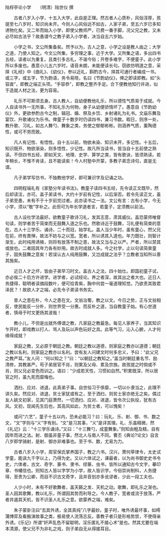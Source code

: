 陆桴亭论小学　　（明清）陆世仪 撰 

　　古者八岁入小学，十五入大学，此自是正理。然古者人心质朴，风俗淳厚，孩提至七八岁时，知识尚未开。今则人心风俗远不如古，人家子弟，至五六岁已多知诱物化矣。又二年而始入小学，即使父教师严，已费一番手脚，况父兄之教，又未必尽如古法乎？故愚谓今之教子弟入小学者，决当自五六岁始。 

　　小学之书，文公所集备矣。然予以为，古人之意，小学之设是教人由之；大学之道，乃使人知之。今文公所集，多穷理之事，近于大学。又所集之语，多出四书五经，读者以为重复。且类引多古礼，不谐今俗；开卷多难字，不便童子。此小学所以多废也。愚意小儿五六岁时，语音未朗，未能便读长句。窃欲仿明道之意，采择《礼经》中《曲礼》、《幼仪》，参以近礼，斟酌古今，择其可通行者编成一书。或三字，或五字，节为韵语，务令易晓，名曰《节韵幼仪》，俾之即读即教。如“头容直”，即教之端正头项。“手容恭”，即教之整齐手足。合下便教他知行并进，似于造就人材之法，更为容易。 

　　礼乐不可斯须去身。古人教人，自幼便教他礼乐，所以德性气质易于成就。今人自读书外一无所事，不知礼乐为何物，身子从幼便骄惰坏了。愚意自《节韵幼仪》外，更欲参酌古今之制，辑冠、婚、祭及乡饮、乡射诸礼为礼书。文庙乐舞及宴饮、升歌诸仪为乐书。俾童子十数岁时仍读四书，兼习书数。暇日，则序一处，教升歌、习礼，如古人舞勺、舞象之类，务使之郁郁彬彬。则涵养气质，薰陶德性，或可不劳而致。 

　　凡人有记性、有悟性。自十五以前，物欲未染、知识未开，多记性。十五后，知识既开、物欲渐染，则多悟性，少记性。故凡所当读书，皆当自十五前使之熟读。不但四书五经，即如天文、地理、史学、算学之类，皆有歌诀，皆须熟读。若年稍长，不惟不肯读，且不能读矣！今人村塾中开蒙，多教子弟念诗句，直是无谓。 

　　凡子弟学写仿书，不独教他字好，即可兼识字及记诵之功。 

　　四明程端礼有《家塾分年读书法》。教童子读四书五经，先令读正文既毕，然后却读注，亦可。盖子弟读书，大约十岁前有记性，以后渐否。若令先读正文，虽子弟至愚，未有不于十岁前完过者。此亦读书之一法。文公有言：古有小学，今无小学，须以“敬”字补之。此但可为年长学道者言，若童子，定须教以前法。 

　　古人设社学法最好。欲教童子歌诗习礼，发其志意，肃其威仪。盖恐蒙师唯督句读，则学者苦于简束而无鼓舞入道之乐也。然歌诗近于鼓舞，习礼便有简束的意在。古人十三学乐、诵诗，二十而冠，始学礼。盖人当少年时，虽有童心，然父兄在前，终有畏惮，故法不妨与之以宽。宽者，所以诱其入道也。年力既壮，则智计渐生，此时纯用诱掖，则将有放荡不制之患，故法又当与之以严。严者，所以禁其或放也。二者因其年力各有妙用。故古时成就人多。今之社学，止以句读简束童子，固失鼓舞之意矣！若误认古人纯用鼓舞，又岂成就之法乎？立教者当知所以善其施矣。 

　　近日人才之坏，皆由子弟早习时文。盖古人之法，四十始仕。即国初童子试，亦必俟二十后方许进学。进学者，必试经论。养之者深，故其出之者大也。近日人务捷得，聪明者读摘段数叶，便可拾青紫，胸中何尝一毫道理知觉。乃欲责其致君泽民？！故欲人才之端，必先令子弟读书务实。 

　　昔人之患在朴，今人之患在文。文翁治蜀，教之以文。今日之势，正与文翁相反，使民能反一分朴，则世界受一分惠。而反朴之道，当自教童子始。有心世道者，慎毋于时文更扬其波哉！ 

　　教小儿，不但是出就外傅谓之教，凡家庭之教最急。每见人家养子，当其知识乍开时，即戏教以打人、骂人及玩以声色玩好之具。此等气习，沁入心腑，人才何缘得成就？ 

　　家庭之教，又必原于朝廷之教。朝廷之教以道德，则家庭之教亦以道德；朝廷之教以名利，则家庭之教亦以名利。尝有友人问建文时何多忠义，予曰：“此父兄之教严耳。”友人问：“何以知之？”曰：“以朝廷之教知之。”盖当时朝廷重名节、励清修，其教甚严。苟子弟居官不肖，则累及父母、累及宗族。故孩提之时倘或不肖，则父兄必变色而训之。语曰：“少成若天性，习惯如自然。”积累既深，所以居官之时，虽九死而靡悔也。 

　　洒扫、应对、进退，此真弟子事。自世俗习于侈靡，一切以仆隶当之，此理不讲久矣。然应对、进退，贫士家犹或有之，至于洒扫，则贫士家亦绝无之矣。偶过友人姚文初家，见其门庭萧然，一切洒扫、应对、进退，皆令次公执役，犹有古风。文初，现闻先生后也，其高风如此，为贫士者，可以愧矣！ 

　　或问“六艺”，童子十五以内，恐未必能习？曰：玩礼、乐、射、御、书、数之文，“文”字则与“义”字有别。“文”是习其事，“义”是详其理。礼、乐虽精微，然《礼记》云：“十三学乐诵诗。”又曰：“十三舞勺，成童舞象。”则知由粗及精，自有因年而进之法。射、御虽非童子事，然北人与南人不同。曹丕《典论?论文》自言八岁即学骑射，是射、御亦非难事也。至于书、数，尤易为力。 

　　古者八岁入小学，周官保氏掌养国子，教之六书。汉兴，萧何草律令，太史试学童，能讽九千字以上，乃得为史。又以六体试之，课最者，以为尚书御史史书令史。六体者，古文、奇字、篆书、隶书、缪篆、虫书，皆所以通知古今文字，摹印章、书幡信也。则知古人皆以字学为小学，故人皆识字。今俗崇尚制科，人务捷得，至贵为公卿，而目不识古文奇字，且并音划亦多讹谬者，少此一段工夫也。 

　　人少小时，未有不好歌舞者，盖天籁之发、天机之动。歌舞，即礼乐之渐也。圣人因其歌舞，教以礼乐，所谓因其势而利导之。今人教子，宽者或流于放荡，严者并遏其天机，皆不识圣人礼乐之意。欲蒙养之端，难矣。 

　　朱子蒙卦注曰“去其外诱，全其真纯”八字最妙。童子时，唯外诱最坏事，如樗蒲博弈及看搬演故事之类，极易使人流荡志反。善教子者只是形格势禁，不使得亲外诱。《乐记》所谓“奸声乱色不留聪明，淫乐匿礼不接心术”是也。然其尤要在端本清源，使父兄不为非礼之戏，则子弟自无从得接耳目。 

